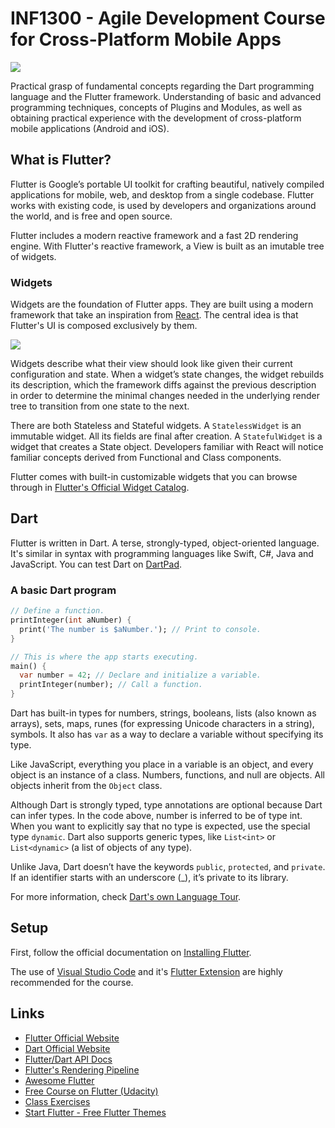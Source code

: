 # INF1300 - Agile Development Course for Cross-Platform Mobile Apps 

![](https://miro.medium.com/max/3200/0*LjBPCQFGjmSJ6D46.png)

Practical grasp of fundamental concepts regarding the Dart programming language and the Flutter framework. Understanding of basic and advanced programming techniques, concepts of Plugins and Modules, as well as obtaining practical experience with the development of cross-platform mobile applications (Android and iOS).

## What is Flutter?
Flutter is Google’s portable UI toolkit for crafting beautiful, natively compiled applications for mobile, web, and desktop from a single codebase. Flutter works with existing code, is used by developers and organizations around the world, and is free and open source.

Flutter includes a modern reactive framework and a fast 2D rendering engine. With Flutter's reactive framework, a View is built as an imutable tree of widgets. 

### Widgets
Widgets are the foundation of Flutter apps. They are built using a modern framework that take an inspiration from [React](https://github.com/pedrochamberlain/react-topic-path). The central idea is that Flutter's UI is composed exclusively by them.

![](https://gblobscdn.gitbook.com/assets%2F-LanYWbVFl837-fblbH8%2F-LiFm-Sr9OsLQFZjpJy3%2F-LiFm5eKD6Kxk4ghWuw5%2Fstate-management-explainer-5495afe6c3d6162f145107fe45794583bc4f2b55be377c76a92ab210be74c033.gif?alt=media&token=400ab588-1304-41cc-ab60-78ffe95134ba)

Widgets describe what their view should look like given their current configuration and state. When a widget’s state changes, the widget rebuilds its description, which the framework diffs against the previous description in order to determine the minimal changes needed in the underlying render tree to transition from one state to the next.

There are both Stateless and Stateful widgets. A `StatelessWidget` is an immutable widget. All its fields are final after creation. A `StatefulWidget` is a widget that creates a State object. Developers familiar with React will notice familiar concepts derived from Functional and Class components.

Flutter comes with built-in customizable widgets that you can browse through in [Flutter's Official Widget Catalog](https://flutter.dev/docs/development/ui/widgets).

## Dart
Flutter is written in Dart. A terse, strongly-typed, object-oriented language. It's similar in syntax with programming languages like Swift, C#, Java and JavaScript. You can test Dart on [DartPad](https://dartpad.dev/).

### A basic Dart program
```dart
// Define a function.
printInteger(int aNumber) {
  print('The number is $aNumber.'); // Print to console.
}

// This is where the app starts executing.
main() {
  var number = 42; // Declare and initialize a variable.
  printInteger(number); // Call a function.
}
```
Dart has built-in types for numbers, strings, booleans, lists (also known as arrays), sets, maps, runes (for expressing Unicode characters in a string), symbols. It also has `var` as a way to declare a variable without specifying its type.

Like JavaScript, everything you place in a variable is an object, and every object is an instance of a class. Numbers, functions, and null are objects. All objects inherit from the `Object` class.

Although Dart is strongly typed, type annotations are optional because Dart can infer types. In the code above, number is inferred to be of type int. When you want to explicitly say that no type is expected, use the special type `dynamic`. Dart also supports generic types, like `List<int>` or `List<dynamic>` (a list of objects of any type).

Unlike Java, Dart doesn’t have the keywords `public`, `protected`, and `private`. If an identifier starts with an underscore (_), it’s private to its library.

For more information, check [Dart's own Language Tour](https://dart.dev/guides/language/language-tour).

## Setup

First, follow the official documentation on [Installing Flutter](https://flutter.dev/docs/get-started/install).

The use of [Visual Studio Code](https://flutter.dev/docs/get-started/editor?tab=vscode) and it's [Flutter Extension](https://marketplace.visualstudio.com/items?itemName=Dart-Code.flutter) are highly recommended for the course.

## Links
- [Flutter Official Website](http://flutter.io)
- [Dart Official Website](https://dart.dev/)
- [Flutter/Dart API Docs](https://api.flutter.dev/)
- [Flutter's Rendering Pipeline](https://api.flutter.dev/)
- [Awesome Flutter](https://github.com/Solido/awesome-flutter)
- [Free Course on Flutter (Udacity)](https://www.udacity.com/course/build-native-mobile-apps-with-flutter--ud905)
- [Class Exercises](https://bitbucket.org/endler/workspace/projects/FLUT)
- [Start Flutter - Free Flutter Themes](https://startflutter.com/)
